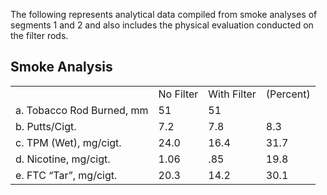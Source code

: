 <p>The following represents analytical data compiled from smoke analyses of segments 1 and 2 and also includes the physical evaluation conducted on the filter rods.</p>

<h2>Smoke Analysis</h2>

<table>
  <tr>
    <td></td>
    <td>No Filter</td>
    <td>With Filter</td>
    <td>(Percent)</td>
  </tr>
  <tr>
    <td>a. Tobacco Rod Burned, mm</td>
    <td>51</td>
    <td>51</td>
    <td></td>
  </tr>
  <tr>
    <td>b. Putts/Cigt.</td>
    <td>7.2</td>
    <td>7.8</td>
    <td>8.3</td>
  </tr>
  <tr>
    <td>c. TPM (Wet), mg/cigt.</td>
    <td>24.0</td>
    <td>16.4</td>
    <td>31.7</td>
  </tr>
  <tr>
    <td>d. Nicotine, mg/cigt.</td>
    <td>1.06</td>
    <td>.85</td>
    <td>19.8</td>
  </tr>
  <tr>
    <td>e. FTC “Tar”, mg/cigt.</td>
    <td>20.3</td>
    <td>14.2</td>
    <td>30.1</td>
  </tr>
</table>